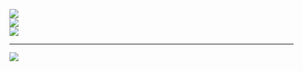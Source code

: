 ![](https://github-readme-stats.vercel.app/api?username=Elcapitanoe&theme=vue-dark&hide_border=true&include_all_commits=true&count_private=true)<br/>
![](https://github-readme-streak-stats.herokuapp.com/?user=Elcapitanoe&theme=vue-dark&hide_border=true)<br/>
![](https://github-readme-stats.vercel.app/api/top-langs/?username=Elcapitanoe&theme=vue-dark&hide_border=true&include_all_commits=true&count_private=true&layout=compact)

---
[![](https://visitcount.itsvg.in/api?id=Elcapitanoe&icon=2&color=0)](https://visitcount.itsvg.in)

